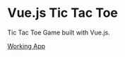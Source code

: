 # Vue.js Tic Tac Toe

Tic Tac Toe Game built with Vue.js.

[Working App](https://jsnspr-vue-tic-tac-toe.herokuapp.com/)
